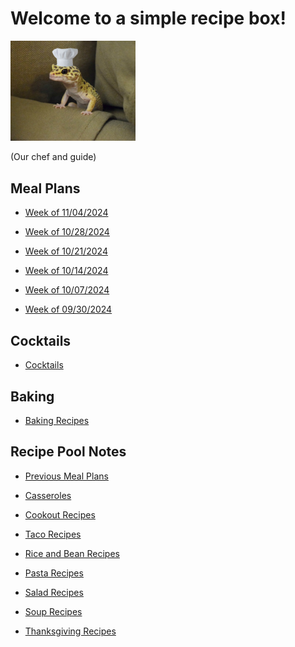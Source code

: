 # Welcome to a simple recipe box!

<img src="./lizard_chef.jpg" alt="Our Hero" width="200"/>

(Our chef and guide) 

## Meal Plans

- [Week of 11/04/2024](./mealplan20241104.md)

- [Week of 10/28/2024](./mealplan20241028.md)

- [Week of 10/21/2024](./mealplan20241021.md)

- [Week of 10/14/2024](./mealplan20241014.md)

- [Week of 10/07/2024](./mealplan20241007.md)

- [Week of 09/30/2024](./mealplan20240930.md)

## Cocktails

- [Cocktails](./CockTailIndex.md)

## Baking

- [Baking Recipes](./BakingIndex.md)

## Recipe Pool Notes

- [Previous Meal Plans](./PreviousMealPlansIndex.md)

- [Casseroles](./1PanMeals.md)

- [Cookout Recipes](./cookOutRecipes.md)

- [Taco Recipes](./TacoRecipeIdeas.md)

- [Rice and Bean Recipes](./lentilAndRiceRecipeIdeas.md)

- [Pasta Recipes](./PastaRecipeIdeas.md)

- [Salad Recipes](./saladRecipeIdeas.md)

- [Soup Recipes](./SoupIndex.md)

- [Thanksgiving Recipes](./ThanksgivingIndex.md)